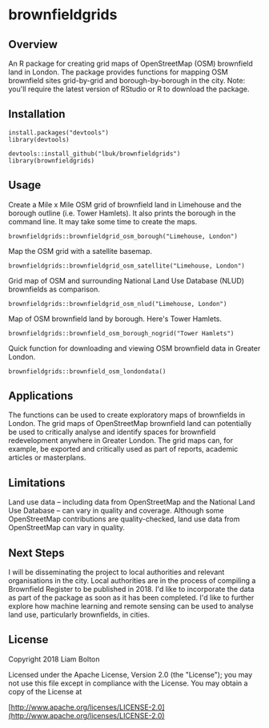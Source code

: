# brownfieldgrids

## Overview
An R package for creating grid maps of OpenStreetMap (OSM) brownfield land in London. The package provides functions for mapping OSM brownfield sites grid-by-grid and borough-by-borough in the city. Note: you'll require the latest version of RStudio or R to download the package.

## Installation
```
install.packages("devtools")
library(devtools)

devtools::install_github("lbuk/brownfieldgrids")
library(brownfieldgrids)
```

## Usage
Create a Mile x Mile OSM grid of brownfield land in Limehouse and the borough outline (i.e. Tower Hamlets). It also prints the borough in the command line. It may take some time to create the maps.
```
brownfieldgrids::brownfieldgrid_osm_borough("Limehouse, London")
```

Map the OSM grid with a satellite basemap. 
```
brownfieldgrids::brownfieldgrid_osm_satellite("Limehouse, London")
```

Grid map of OSM and surrounding National Land Use Database (NLUD) brownfields as comparison.
```
brownfieldgrids::brownfieldgrid_osm_nlud("Limehouse, London")
```

Map of OSM brownfield land by borough. Here's Tower Hamlets.
```
brownfieldgrids::brownfield_osm_borough_nogrid("Tower Hamlets")
```

Quick function for downloading and viewing OSM brownfield data in Greater London.
```
brownfieldgrids::brownfield_osm_londondata()
```

## Applications
The functions can be used to create exploratory maps of brownfields in London. The grid maps of OpenStreetMap brownfield land can potentially be used to critically analyse and identify spaces for brownfield redevelopment anywhere in Greater London. The grid maps can, for example, be exported and critically used as part of reports, academic articles or masterplans.

## Limitations
Land use data – including data from OpenStreetMap and the National Land Use Database – can vary in quality and coverage. Although some OpenStreetMap contributions are quality-checked, land use data from OpenStreetMap can vary in quality.

## Next Steps
I will be disseminating the project to local authorities and relevant organisations in the city. Local authorities are in the process of compiling a Brownfield Register to be published in 2018. I'd like to incorporate the data as part of the package as soon as it has been completed. I'd like to further explore how machine learning and remote sensing can be used to analyse land use, particularly brownfields, in cities.

## License
Copyright 2018 Liam Bolton

Licensed under the Apache License, Version 2.0 (the "License");
you may not use this file except in compliance with the License.
You may obtain a copy of the License at

[http://www.apache.org/licenses/LICENSE-2.0](http://www.apache.org/licenses/LICENSE-2.0)
